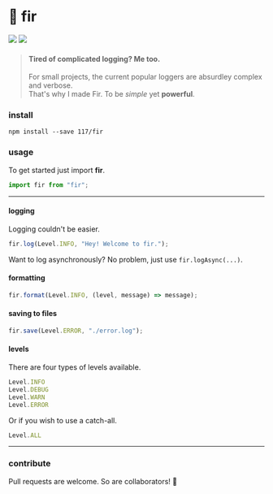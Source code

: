 # 🌲 fir

![](https://badgen.net/codeclimate/loc/117/fir?color=055ff3)
![](https://badgen.net/badge/code%20style/prettier/ff51bc)

> #### Tired of complicated logging? Me too.
>
> For small projects, the current popular loggers are absurdley complex and verbose.  
> That's why I made Fir. To be *simple* yet **powerful**.

### install

`npm install --save 117/fir`

### usage

To get started just import **fir**.

```js
import fir from "fir";
```

---

#### logging
Logging couldn't be easier.

```js
fir.log(Level.INFO, "Hey! Welcome to fir.");
```
Want to log asynchronously? No problem, just use `fir.logAsync(...)`.

#### formatting
```js
fir.format(Level.INFO, (level, message) => message);
```

#### saving to files

```js
fir.save(Level.ERROR, "./error.log");
```

#### levels

There are four types of levels available.  

```js
Level.INFO
Level.DEBUG
Level.WARN
Level.ERROR
```
Or if you wish to use a catch-all.

```js
Level.ALL
```

---
### contribute

Pull requests are welcome. So are collaborators! 🥳
